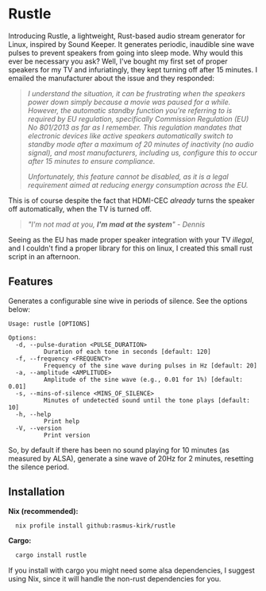 # Rustle

Introducing Rustle, a lightweight, Rust-based audio stream generator for
Linux, inspired by Sound Keeper. It generates periodic, inaudible sine wave
pulses to prevent speakers from going into sleep mode. Why would this ever
be necessary you ask? Well, I've bought my first set of proper speakers for
my TV and infuriatingly, they kept turning off after 15 minutes. I emailed
the manufacturer about the issue and they responded:

> _I understand the situation, it can be frustrating when the speakers power
> down simply because a movie was paused for a while. However, the automatic
> standby function you're referring to is required by EU regulation, specifically
> Commission Regulation (EU) No 801/2013 as far as I remember. This regulation
> mandates that electronic devices like active speakers automatically switch to
> standby mode after a maximum of 20 minutes of inactivity (no audio signal),
> and most manufacturers, including us, configure this to occur after 15
> minutes to ensure compliance._
> 
> _Unfortunately, this feature cannot be disabled, as it is a legal requirement
> aimed at reducing energy consumption across the EU._

This is of course despite the fact that HDMI-CEC _already_ turns the speaker
off automatically, when the TV is turned off.

> _"I'm not mad at you, **I'm mad at the system**" - Dennis_

Seeing as the EU has made proper speaker integration with your TV _illegal_,
and I couldn't find a proper library for this on linux, I created this small
rust script in an afternoon.

## Features

Generates a configurable sine wive in periods of silence. See the options below:

```
Usage: rustle [OPTIONS]

Options:
  -d, --pulse-duration <PULSE_DURATION>
          Duration of each tone in seconds [default: 120]
  -f, --frequency <FREQUENCY>
          Frequency of the sine wave during pulses in Hz [default: 20]
  -a, --amplitude <AMPLITUDE>
          Amplitude of the sine wave (e.g., 0.01 for 1%) [default: 0.01]
  -s, --mins-of-silence <MINS_OF_SILENCE>
          Minutes of undetected sound until the tone plays [default: 10]
  -h, --help
          Print help
  -V, --version
          Print version
```

So, by default if there has been no sound playing for 10 minutes (as measured
by ALSA), generate a sine wave of 20Hz for 2 minutes, resetting the silence
period.

## Installation

**Nix (recommended):**

```bash
  nix profile install github:rasmus-kirk/rustle
```

**Cargo:**

```bash
  cargo install rustle
```

If you install with cargo you might need some alsa dependencies, I suggest
using Nix, since it will handle the non-rust dependencies for you.

